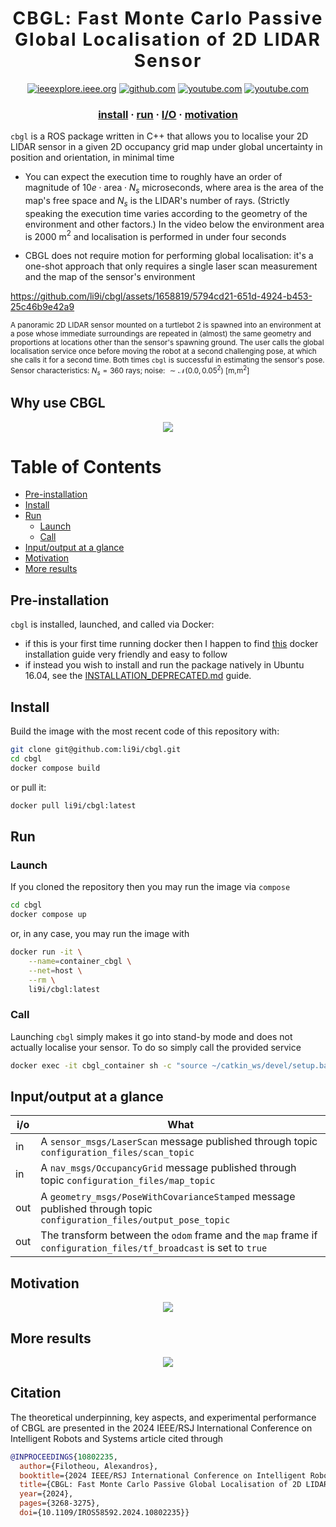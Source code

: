 <h1 align='center' style="text-align:center; font-weight:bold; font-size:2.0em;letter-spacing:2.0px;"> CBGL: Fast Monte Carlo Passive Global Localisation of 2D LIDAR Sensor </h1>

<div align="center">

[![ieeexplore.ieee.org](https://img.shields.io/badge/IEEE/RSJ_IROS_2024_paper-00629B)](https://ieeexplore.ieee.org/stamp/stamp.jsp?tp=&arnumber=10802235) [![github.com](https://img.shields.io/badge/pitch-333333)](https://github.com/cbgl/IROS-2024-presentations-resources/blob/master/cbgl_pitch/presentation/IROS24_0101_presentation.pdf) [![youtube.com](https://img.shields.io/badge/2'_presentation-YouTube-FF0000)](https://www.youtube.com/watch?v=xaDKjI0WkDc) [![youtube.com](https://img.shields.io/badge/In_depth-YouTube-FF0000)](https://www.youtube.com/watch?v=TvTNEDGp-NU)

</div>

<h3 align="center">
    <a href="#pre-installation">install</a>
    <span> · </span>
    <a href="#run">run</a>
    <span> · </span>
    <a href="#inputoutput-at-a-glance">I/O</a>
    <span> · </span>
    <a href="#motivation">motivation</a>
</h3>

`cbgl` is a ROS package written in C++ that allows you to localise your 2D LIDAR sensor in a given 2D occupancy grid map under global uncertainty in position and orientation, in minimal time

- You can expect the execution time to roughly have an order of magnitude of $`10e \cdot \text{area} \cdot N_s`$ microseconds, where $\text{area}$ is the area of the map's free space and $`N_s`$ is the LIDAR's number of rays. (Strictly speaking the execution time varies according to the geometry of the environment and other factors.) In the video below the environment area is $`2000`$ m$`^2`$ and localisation is performed in under four seconds

- CBGL does not require motion for performing global localisation: it's a one-shot approach that only requires a single laser scan measurement and the map of the sensor's environment

<!--
Click on the image for a brief demo
[![CBGL in Willowgarage](https://img.youtube.com/vi/DkKdxFNJG4g/maxresdefault.jpg)](https://youtu.be/DkKdxFNJG4g)
-->

https://github.com/li9i/cbgl/assets/1658819/5794cd21-651d-4924-b453-25c46b9e42a9

<sub>A panoramic 2D LIDAR sensor mounted on a turtlebot 2 is spawned into
an environment at a pose whose immediate surroundings are repeated in (almost)
the same geometry and proportions at locations other than the sensor's spawning
ground. The user calls the global localisation service once before moving the
robot at a second challenging pose, at which she calls it for a second time.
Both times `cbgl` is successful in estimating the sensor's pose. Sensor
characteristics: $`N_s = 360`$ rays; noise: $`\sim \mathcal{N} (0.0, 0.05^2)`$ [m,m$`^2`$]</sub>

## Why use CBGL

<p align="center">
  <img src="https://i.imgur.com/kAD8AmS.png?1">
</p>

Table of Contents
=================

* [Pre-installation](#pre-installation)
* [Install](#install)
* [Run](#run)
  * [Launch](#launch)
  * [Call](#call)
* [Input/output at a glance](#inputoutput-at-a-glance)
* [Motivation](#motivation)
* [More results](#more-results)

## Pre-installation

`cbgl` is installed, launched, and called via Docker:

- if this is your first time running docker then I happen to find [this](https://youtu.be/SAMPOK_lazw?t=67) docker installation guide very friendly and easy to follow
- if instead you wish to install and run the package natively in Ubuntu 16.04, see the [INSTALLATION_DEPRECATED.md](https://github.com/li9i/cbgl/blob/master/INSTALLATION_DEPRECATED.md) guide.

## Install

Build the image with the most recent code of this repository with:

```sh
git clone git@github.com:li9i/cbgl.git
cd cbgl
docker compose build
```

or pull it:

```sh
docker pull li9i/cbgl:latest
```

## Run

### Launch

If you cloned the repository then you may run the image via `compose`

```sh
cd cbgl
docker compose up
```

or, in any case, you may run the image with

```sh
docker run -it \
    --name=container_cbgl \
    --net=host \
    --rm \
    li9i/cbgl:latest
```

### Call

Launching `cbgl` simply makes it go into stand-by mode and does not actually localise your sensor. To do so simply call the provided service

```sh
docker exec -it cbgl_container sh -c "source ~/catkin_ws/devel/setup.bash; rosservice call global_localization"
```

## Input/output at a glance

| i/o | What                                                                                                                |
| --- | ------------------------------------------------------------------------------------------------------------------- |
| in  | A `sensor_msgs/LaserScan` message published through topic `configuration_files/scan_topic`                          |
| in  | A `nav_msgs/OccupancyGrid` message published through topic `configuration_files/map_topic`                          |
| out | A `geometry_msgs/PoseWithCovarianceStamped` message published through topic `configuration_files/output_pose_topic` |
| out | The transform between the `odom` frame and the `map` frame if `configuration_files/tf_broadcast` is set to `true`   |

## Motivation

<p align="center">
  <img src="https://i.imgur.com/LQBwg7G.png">
</p>

## More results

<p align="center">
  <img src="https://i.imgur.com/0qt3chL.png">
</p>

## Citation

The theoretical underpinning, key aspects, and experimental performance of CBGL are presented in the 2024 IEEE/RSJ International Conference on Intelligent Robots and Systems article cited through

```bibtex
@INPROCEEDINGS{10802235,
  author={Filotheou, Alexandros},
  booktitle={2024 IEEE/RSJ International Conference on Intelligent Robots and Systems (IROS)},
  title={CBGL: Fast Monte Carlo Passive Global Localisation of 2D LIDAR Sensor},
  year={2024},
  pages={3268-3275},
  doi={10.1109/IROS58592.2024.10802235}}
```
